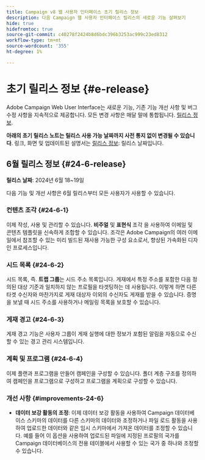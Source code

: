 ```yaml
---
title: Campaign v8 웹 사용자 인터페이스 초기 릴리스 정보
description: 다음 Campaign 웹 사용자 인터페이스 릴리스의 새로운 기능 살펴보기
hide: true
hidefromtoc: true
source-git-commit: c40278f2424b8d6bdc396b3253ac999c23ed8312
workflow-type: tm+mt
source-wordcount: '355'
ht-degree: 1%

---
```


# 초기 릴리스 정보 {#e-release}

Adobe Campaign Web User Interface는 새로운 기능, 기존 기능 개선 사항 및 버그 수정 사항을 지속적으로 제공합니다. 모든 변경 사항은 매달 말에 통합됩니다. [릴리스 정보](release-notes.md).

**아래의 초기 릴리스 노트는 릴리스 사용 가능 날짜까지 사전 통지 없이 변경될 수 있습니다**. 링크, 화면 및 업데이트된 설명서는 [릴리스 정보](release-notes.md): 릴리스 날짜입니다.

## 6월 릴리스 정보 {#24-6-release}

**릴리스 날짜**: 2024년 6월 18~19일

다음 기능 및 개선 사항은 6월 릴리스부터 모든 사용자가 사용할 수 있습니다.

### 컨텐츠 조각 {#24-6-1}

이제 작성, 사용 및 관리할 수 있습니다. **비주얼** 및 **표현식** 조각 을 사용하여 이메일 및 콘텐츠 템플릿을 신속하게 조합할 수 있습니다. 조각은 Adobe Campaign의 여러 이메일에서 참조할 수 있는 미리 빌드된 재사용 가능한 구성 요소로서, 향상된 가속화된 디자인 프로세스입니다.

### 시드 목록 {#24-6-2}

시드 목록, 즉. **트랩 그룹**&#x200B;는 시드 주소 목록입니다. 게재에서 특정 주소를 포함한 다음 정의된 대상 기준과 일치하지 않는 프로필을 타겟팅하는 데 사용됩니다. 이렇게 하면 다른 타겟 수신자와 마찬가지로 게재 대상자 이외의 수신자도 게재를 받을 수 있습니다. 증명을 보낼 때 시드 주소를 사용하거나 메일링 목록을 보호할 수 있습니다.

### 게재 경고 {#24-6-3}

게재 경고 기능은 사용자 그룹이 게재 실행에 대한 정보가 포함된 알림을 자동으로 수신할 수 있는 경고 관리 시스템입니다.

### 계획 및 프로그램 {#24-6-4}

이제 플랜과 프로그램을 만들어 캠페인을 구성할 수 있습니다. 폴더 계층 구조를 정의하여 캠페인을 프로그램으로 구성하고 프로그램을 계획으로 구성할 수 있습니다.

### 개선 사항 {#improvements-24-6}

* **데이터 보강 활동의 조정**: 이제 데이터 보강 활동을 사용하여 Campaign 데이터베이스 스키마의 데이터를 다른 스키마의 데이터와 조정하거나 파일 로드 활동을 사용하여 업로드한 데이터와 같은 임시 스키마에서 가져온 데이터를 조정할 수 있습니다. 예를 들어 이 옵션을 사용하여 업로드된 파일에 지정된 프로필의 국가를 Campaign 데이터베이스의 전용 테이블에서 사용할 수 있는 국가 중 하나와 조정할 수 있습니다.
